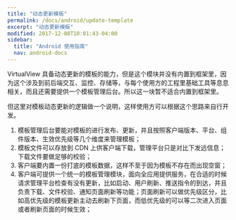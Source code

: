 ```yaml
---
title: "动态更新模板"
permalink: /docs/android/update-template
excerpt: "动态更新模板"
modified: 2017-12-08T10:01:43-04:00
sidebar:
  title: "Android 使用指南"
  nav: android-docs
---
```


VirtualView 具备动态更新的模板的能力，但是这个模块并没有内置到框架里，因为这个涉及到前后端交互、监控、存储等，与每个使用方的工程里基础工具等息息相关，而且还需要提供一个模板管理后台。所以这一块暂不适合内置到框架里。

但这里对模板动态更新的逻辑做一个说明，这样使用方可以根据这个思路来自行开发。

1. 模板管理后台要能对模板的进行发布、更新，并且按照客户端版本、平台、组件版本、生效优先级等几个维度来管理模板；
2. 模板文件可以存放到 CDN 上供客户端下载，管理平台只是对比下发远信息；下载文件要做足够的校验；
3. 客户端要内置一份打底的模板数据，这样不至于因为模板不存在而出现空窗；
4. 客户端可提供一个统一的模板管理模块，面向全应用提供服务，在合适的时候请求管理平台检查有没有更新，比如启动、用户刷新、推送指令的到达，并且负责下载、文件校验、通知页面刷新等功能；页面刷新可以做优先级区分，比如高优先级的模板更新主动去刷新下页面，而低优先级的可以等二次进入页面或者刷新页面的时候生效；